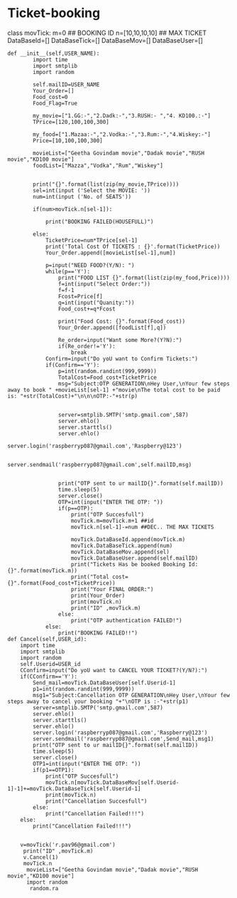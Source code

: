 # Ticket-booking
class movTick:
    m=0 ## BOOKING ID
    n=[10,10,10,10]  ## MAX TICKET
    DataBaseId=[]
    DataBaseTick=[]
    DataBaseMov=[]
    DataBaseUser=[]
   
    
    def __init__(self,USER_NAME):
            import time
            import smtplib
            import random
        
            self.mailID=USER_NAME
            Your_Order=[] 
            Food_cost=0
            Food_Flag=True
        
            my_movie=["1.GG:-","2.Dadk:-","3.RUSH:- ","4. KD100.:-"]
            TPrice=[120,100,100,300]
        
            my_food=["1.Mazaa:-","2.Vodka:-","3.Rum:-","4.Wiskey:-"]
            Price=[10,100,100,300]
        
            movieList=["Geetha Govindam movie","Dadak movie","RUSH movie","KD100 movie"]
            foodList=["Mazza","Vodka","Rum","Wiskey"]
        
        
            print("{}".format(list(zip(my_movie,TPrice))))
            sel=int(input ('Select the MOVIE: '))
            num=int(input ('No. of SEATS'))
        
            if(num>movTick.n[sel-1]):
            
                print("BOOKING FAILED(HOUSEFULL)")
            
            else:
                TicketPrice=num*TPrice[sel-1]
                print('Total Cost Of TICKETS : {}'.format(TicketPrice))
                Your_Order.append([movieList[sel-1],num])
            
                p=input("NEED FOOD?(Y/N): ") 
                while(p=='Y'):
                    print("FOOD LIST {}".format(list(zip(my_food,Price))))
                    f=int(input("Select Order:"))
                    f=f-1
                    Fcost=Price[f]
                    q=int(input("Quanity:"))
                    Food_cost+=q*Fcost
                
                    print("Food Cost: {}".format(Food_cost))
                    Your_Order.append([foodList[f],q])
                
                    Re_order=input("Want some More?(Y?N):")
                    if(Re_order!='Y'):
                        break
                Confirm=input("Do yoU want to Confirm Tickets:")
                if(Confirm=='Y'):
                    p=int(random.randint(999,9999))
                    TotalCost=Food_cost+TicketPrice
                    msg="Subject:OTP GENERATION\nHey User,\nYour few steps away to book " +movieList[sel-1] +"movie\nThe total cost to be paid is: "+str(TotalCost)+"\n\n\nOTP:-"+str(p)
                    
    
                    server=smtplib.SMTP('smtp.gmail.com',587)
                    server.ehlo()
                    server.starttls()
                    server.ehlo()
                    server.login('raspberryp087@gmail.com','Raspberry@123')
                    
                    server.sendmail('raspberryp087@gmail.com',self.mailID,msg)
                    
                    
                    print("OTP sent to ur mailID{}".format(self.mailID))
                    time.sleep(5)
                    server.close()
                    OTP=int(input("ENTER THE OTP: "))
                    if(p==OTP):
                        print("OTP Succesfull")
                        movTick.m=movTick.m+1 ##id
                        movTick.n[sel-1]-=num ##DEC.. THE MAX TICKETS
                        
                        movTick.DataBaseId.append(movTick.m)
                        movTick.DataBaseTick.append(num)
                        movTick.DataBaseMov.append(sel)
                        movTick.DataBaseUser.append(self.mailID)
                        print("Tickets Has be booked Booking Id:{}".format(movTick.m))
                        print("Total cost={}".format(Food_cost+TicketPrice))
                        print("Your FINAL ORDER:")
                        print(Your_Order)
                        print(movTick.n)
                        print("ID" ,movTick.m)
                    else:
                        print("OTP authentication FAILED!")
                else:
                    print("BOOKING FAILED!!")
    def Cancel(self,USER_id):
        import time
        import smtplib
        import random
        self.Userid=USER_id
        CConfirm=input("Do yoU want to CANCEL YOUR TICKET?(Y/N?):")
        if(CConfirm=='Y'):
            Send_mail=movTick.DataBaseUser[self.Userid-1]
            p1=int(random.randint(999,9999))
            msg1="Subject:Cancellation OTP GENERATION\nHey User,\nYour few steps away to cancel your booking "+"\nOTP is :-"+str(p1)
            server=smtplib.SMTP('smtp.gmail.com',587)
            server.ehlo()
            server.starttls()
            server.ehlo()
            server.login('raspberryp087@gmail.com','Raspberry@123')
            server.sendmail('raspberryp087@gmail.com',Send_mail,msg1)
            print("OTP sent to ur mailID{}".format(self.mailID))
            time.sleep(5)
            server.close()
            OTP1=int(input("ENTER THE OTP: "))
            if(p1==OTP1):
                print("OTP Succesfull")
                movTick.n[movTick.DataBaseMov[self.Userid-1]-1]+=movTick.DataBaseTick[self.Userid-1]
                print(movTick.n)
                print("Cancellation Succesfull")
            else:
                print("Cancellation Failed!!!")
        else:
            print("Cancellation Failed!!!")
                
                
        v=movTick('r.pav96@gmail.com')
         print("ID" ,movTick.m)
         v.Cancel(1)
         movTick.n
          movieList=["Geetha Govindam movie","Dadak movie","RUSH movie","KD100 movie"]
          import random
           random.ra
